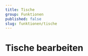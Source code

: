 ```yaml
---
title: Tische
group: Funktionen
published: false
slug: funktionen/tische
---
```


# Tische bearbeiten
